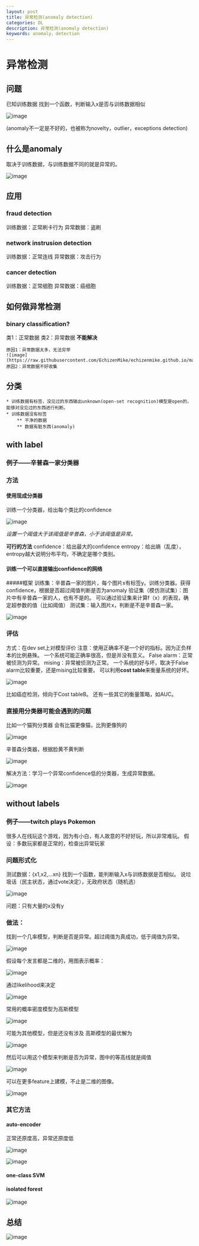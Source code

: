 ```yaml
---
layout: post
title: 异常检测(anomaly detection)
categories: DL
description: 异常检测(anomaly detection)
keywords: anomaly，detection
---
```


# 异常检测
## 问题

已知训练数据
找到一个函数，判断输入x是否与训练数据相似

![image](https://raw.githubusercontent.com/EchizenMike/echizenmike.github.io/master/images/ml/dl/anomaly_detection_01.png)

(anomaly不一定是不好的，也被称为novelty，outlier，exceptions detection)

## 什么是anomaly

取决于训练数据，与训练数据不同的就是异常的。

![image](https://raw.githubusercontent.com/EchizenMike/echizenmike.github.io/master/images/ml/dl/anomaly_detection_02.png)

## 应用

### fraud detection
训练数据：正常刷卡行为
异常数据：盗刷

### network instrusion detection
训练数据：正常连线
异常数据：攻击行为

### cancer detection
训练数据：正常细胞
异常数据：癌细胞

## 如何做异常检测

### binary classification?
类1：正常数据
类2：异常数据
**不能解决**
```
原因1：异常数据太多，无法穷举
![image](https://raw.githubusercontent.com/EchizenMike/echizenmike.github.io/master/images/ml/dl/anomaly_detection_03.png)
原因2：异常数据不好收集
```

## 分类
```
* 训练数据有标签，没见过的东西输出unknown(open-set recognition)模型是open的，能够对没见过的东西进行判断。
* 训练数据没有标签
    ** 干净的数据
    ** 数据有脏东西(anomaly)
```

## with label

### 例子——辛普森一家分类器
### 方法
#### 使用现成分类器
训练一个分类器，给出每个类比的confidence

![image](https://raw.githubusercontent.com/EchizenMike/echizenmike.github.io/master/images/ml/dl/anomaly_detection_04.png)

*设置一个阈值大于该阈值是辛普森，小于该阈值是异常。*

**可行的方法**
confidence：给出最大的confidence
entropy：给出熵（乱度），entropy越大说明分布平均，不确定是哪个类别。

#### 训练一个可以直接输出confidence的网络

#####框架
训练集：辛普森一家的图片，每个图片x有标签y。训练分类器。获得confidence，根据是否超过阈值判断是否为anomaly
验证集（模仿测试集）：图片中有辛普森一家的人，也有不是的。
可以通过验证集来计算f（x）的表现，确定超参数的值（比如阈值）
测试集：输入图片x，判断是不是辛普森一家。

![image](https://raw.githubusercontent.com/EchizenMike/echizenmike.github.io/master/images/ml/dl/anomaly_detection_05.png)

### 评估
方式：在dev set上对模型评价
注意：使用正确率不是一个好的指标。因为正负样本的比例悬殊。
一个系统可能正确率很高，但是并没有意义。
False alarm：正常被侦测为异常。
mising：异常被侦测为正常。
一个系统的好与坏，取决于False alarm比较重要，还是mising比较重要。
可以利用**cost table**来衡量系统的好坏。

![image](https://raw.githubusercontent.com/EchizenMike/echizenmike.github.io/master/images/ml/dl/anomaly_detection_06.png)

比如癌症检测，倾向于Cost tableB。
还有一些其它的衡量策略，如AUC。

### 直接用分类器可能会遇到的问题
比如一个猫狗分类器
会有比猫更像猫，比狗更像狗的

![image](https://raw.githubusercontent.com/EchizenMike/echizenmike.github.io/master/images/ml/dl/anomaly_detection_07.png)

辛普森分类器，根据脸黄不黄判断

![image](https://raw.githubusercontent.com/EchizenMike/echizenmike.github.io/master/images/ml/dl/anomaly_detection_08.png)

解决方法：学习一个异常confidence低的分类器，生成异常数据。

![image](https://raw.githubusercontent.com/EchizenMike/echizenmike.github.io/master/images/ml/dl/anomaly_detection_09.png)

## without labels

### 例子——twitch plays Pokemon
很多人在线玩这个游戏，因为有小白，有人故意的不好好玩，所以非常难玩。
假设：多数玩家都是正常的，检查出异常玩家

### 问题形式化
测试数据：{x1,x2,…xn}
找到一个函数，能判断输入x与训练数据是否相似。
说垃圾话（民主状态，通过vote决定），无政府状态（随机选）

![image](https://raw.githubusercontent.com/EchizenMike/echizenmike.github.io/master/images/ml/dl/anomaly_detection_10.png)

问题：只有大量的x没有y

### 做法：
找到一个几率模型，判断是否是异常。超过阈值为真成功，低于阈值为异常。

![image](https://raw.githubusercontent.com/EchizenMike/echizenmike.github.io/master/images/ml/dl/anomaly_detection_11.png)

假设每个发言都是二维的，用图表示概率：

![image](https://raw.githubusercontent.com/EchizenMike/echizenmike.github.io/master/images/ml/dl/anomaly_detection_12.png)

通过likelihood来决定

![image](https://raw.githubusercontent.com/EchizenMike/echizenmike.github.io/master/images/ml/dl/anomaly_detection_13.png)

常用的概率密度模型为高斯模型

![image](https://raw.githubusercontent.com/EchizenMike/echizenmike.github.io/master/images/ml/dl/anomaly_detection_14.png)

可能为其他模型，但是还没有涉及
高斯模型的最优解为

![image](https://raw.githubusercontent.com/EchizenMike/echizenmike.github.io/master/images/ml/dl/anomaly_detection_15.png)

然后可以用这个模型来判断是否为异常，图中的等高线就是阈值

![image](https://raw.githubusercontent.com/EchizenMike/echizenmike.github.io/master/images/ml/dl/anomaly_detection_16.png)

可以在更多feature上建模，不止是二维的图像。

![image](https://raw.githubusercontent.com/EchizenMike/echizenmike.github.io/master/images/ml/dl/anomaly_detection_17.png)


### 其它方法
#### auto-encoder
正常还原度高，异常还原度低

![image](https://raw.githubusercontent.com/EchizenMike/echizenmike.github.io/master/images/ml/dl/anomaly_detection_18.png)

![image](https://raw.githubusercontent.com/EchizenMike/echizenmike.github.io/master/images/ml/dl/anomaly_detection_19.png)

#### one-class SVM
#### isolated forest

![image](https://raw.githubusercontent.com/EchizenMike/echizenmike.github.io/master/images/ml/dl/anomaly_detection_20.png)

## 总结

![image](https://raw.githubusercontent.com/EchizenMike/echizenmike.github.io/master/images/ml/dl/anomaly_detection_21.png)